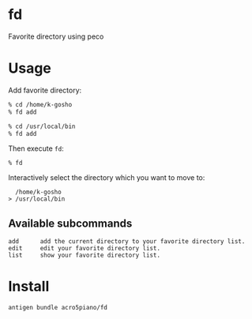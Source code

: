 # fd

Favorite directory using peco

# Usage

Add favorite directory:

```bash
% cd /home/k-gosho
% fd add

% cd /usr/local/bin
% fd add
```

Then execute `fd`:

```
% fd
```

Interactively select the directory which you want to move to:

```
  /home/k-gosho
> /usr/local/bin
```

## Available subcommands

    add      add the current directory to your favorite directory list.
    edit     edit your favorite directory list.
    list     show your favorite directory list.

# Install

```sh
antigen bundle acro5piano/fd
```
